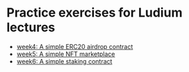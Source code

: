 # Practice exercises for Ludium lectures
- [week4: A simple ERC20 airdrop contract](https://github.com/sydneyitguy/ludium/tree/main/week4)
- [week5: A simple NFT marketplace](https://github.com/sydneyitguy/ludium/tree/main/week5)
- [week6: A simple staking contract](https://github.com/sydneyitguy/ludium/tree/main/week6)
